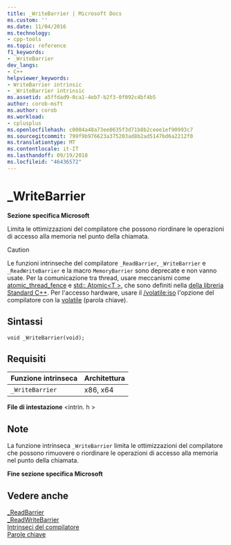 ```yaml
---
title: _WriteBarrier | Microsoft Docs
ms.custom: ''
ms.date: 11/04/2016
ms.technology:
- cpp-tools
ms.topic: reference
f1_keywords:
- _WriteBarrier
dev_langs:
- C++
helpviewer_keywords:
- WriteBarrier intrinsic
- _WriteBarrier intrinsic
ms.assetid: a5ffdad9-0ca1-4eb7-b2f3-0f092c4bf4b5
author: corob-msft
ms.author: corob
ms.workload:
- cplusplus
ms.openlocfilehash: c0004a48a73ee0635f3d71b8b2ceee1ef90993c7
ms.sourcegitcommit: 799f9b976623a375203ad8b2ad5147bd6a2212f0
ms.translationtype: MT
ms.contentlocale: it-IT
ms.lasthandoff: 09/19/2018
ms.locfileid: "46436572"
---
```

# <a name="writebarrier"></a>_WriteBarrier

**Sezione specifica Microsoft**

Limita le ottimizzazioni del compilatore che possono riordinare le operazioni di accesso alla memoria nel punto della chiamata.

> [!CAUTION]
>  Le funzioni intrinseche del compilatore `_ReadBarrier`, `_WriteBarrier` e `_ReadWriteBarrier` e la macro `MemoryBarrier` sono deprecate e non vanno usate. Per la comunicazione tra thread, usare meccanismi come [atomic_thread_fence](../standard-library/atomic-functions.md#atomic_thread_fence) e [std:: Atomic\<T >](../standard-library/atomic.md), che sono definiti nella [della libreria Standard C++](../standard-library/cpp-standard-library-reference.md). Per l'accesso hardware, usare il [/volatile:iso](../build/reference/volatile-volatile-keyword-interpretation.md) l'opzione del compilatore con la [volatile](../cpp/volatile-cpp.md) (parola chiave).

## <a name="syntax"></a>Sintassi

```
void _WriteBarrier(void);
```

## <a name="requirements"></a>Requisiti

|Funzione intrinseca|Architettura|
|---------------|------------------|
|`_WriteBarrier`|x86, x64|

**File di intestazione** \<intrin. h >

## <a name="remarks"></a>Note

La funzione intrinseca `_WriteBarrier` limita le ottimizzazioni del compilatore che possono rimuovere o riordinare le operazioni di accesso alla memoria nel punto della chiamata.

**Fine sezione specifica Microsoft**

## <a name="see-also"></a>Vedere anche

[_ReadBarrier](../intrinsics/readbarrier.md)<br/>
[_ReadWriteBarrier](../intrinsics/readwritebarrier.md)<br/>
[Intrinseci del compilatore](../intrinsics/compiler-intrinsics.md)<br/>
[Parole chiave](../cpp/keywords-cpp.md)